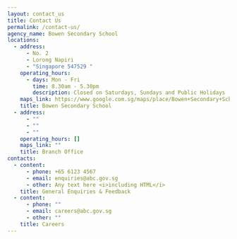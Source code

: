 ```yaml
---
layout: contact_us
title: Contact Us
permalink: /contact-us/
agency_name: Bowen Secondary School
locations:
  - address:
      - No. 2
      - Lorong Napiri
      - "Singapore 547529 "
    operating_hours:
      - days: Mon - Fri
        time: 8.30am - 5.30pm
        description: Closed on Saturdays, Sundays and Public Holidays
    maps_link: https://www.google.com.sg/maps/place/Bowen+Secondary+School/@1.3706875,103.8753833,17z/data=!4m6!3m5!1s0x31da17687b3e76c9:0x6d046fc63c2658ee!8m2!3d1.3706875!4d103.877572!16s%2Fm%2F02rk6sj
    title: Bowen Secondary School
  - address:
      - ""
      - ""
      - ""
    operating_hours: []
    maps_link: ""
    title: Branch Office
contacts:
  - content:
      - phone: +65 6123 4567
      - email: enquiries@abc.gov.sg
      - other: Any text here <i>including HTML</i>
    title: General Enquiries & Feedback
  - content:
      - phone: ""
      - email: careers@abc.gov.sg
      - other: ""
    title: Careers
---
```

